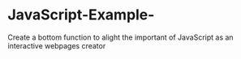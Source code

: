 # JavaScript-Example-
Create a bottom function to alight the important of JavaScript as an interactive webpages creator 
